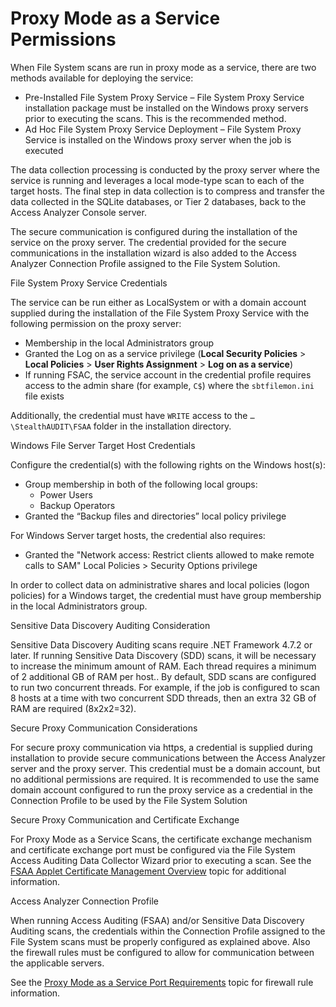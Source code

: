 # Proxy Mode as a Service Permissions

When File System scans are run in proxy mode as a service, there are two methods available for
deploying the service:

- Pre-Installed File System Proxy Service – File System Proxy Service installation package must be
  installed on the Windows proxy servers prior to executing the scans. This is the recommended
  method.
- Ad Hoc File System Proxy Service Deployment – File System Proxy Service is installed on the
  Windows proxy server when the job is executed

The data collection processing is conducted by the proxy server where the service is running and
leverages a local mode-type scan to each of the target hosts. The final step in data collection is
to compress and transfer the data collected in the SQLite databases, or Tier 2 databases, back to
the Access Analyzer Console server.

The secure communication is configured during the installation of the service on the proxy server.
The credential provided for the secure communications in the installation wizard is also added to
the Access Analyzer Connection Profile assigned to the File System Solution.

File System Proxy Service Credentials

The service can be run either as LocalSystem or with a domain account supplied during the
installation of the File System Proxy Service with the following permission on the proxy server:

- Membership in the local Administrators group
- Granted the Log on as a service privilege (**Local Security Policies** > **Local Policies** >
  **User Rights Assignment** > **Log on as a service**)
- If running FSAC, the service account in the credential profile requires access to the admin share
  (for example, `C$`) where the `sbtfilemon.ini` file exists

Additionally, the credential must have `WRITE` access to the `…\StealthAUDIT\FSAA` folder in the
installation directory.

Windows File Server Target Host Credentials

Configure the credential(s) with the following rights on the Windows host(s):

- Group membership in both of the following local groups:
  - Power Users
  - Backup Operators
- Granted the “Backup files and directories” local policy privilege

For Windows Server target hosts, the credential also requires:

- Granted the "Network access: Restrict clients allowed to make remote calls to SAM" Local
  Policies > Security Options privilege

In order to collect data on administrative shares and local policies (logon policies) for a Windows
target, the credential must have group membership in the local Administrators group.

Sensitive Data Discovery Auditing Consideration

Sensitive Data Discovery Auditing scans require .NET Framework 4.7.2 or later. If running Sensitive
Data Discovery (SDD) scans, it will be necessary to increase the minimum amount of RAM. Each thread
requires a minimum of 2 additional GB of RAM per host.. By default, SDD scans are configured to run
two concurrent threads. For example, if the job is configured to scan 8 hosts at a time with two
concurrent SDD threads, then an extra 32 GB of RAM are required (8x2x2=32).

Secure Proxy Communication Considerations

For secure proxy communication via https, a credential is supplied during installation to provide
secure communications between the Access Analyzer server and the proxy server. This credential must
be a domain account, but no additional permissions are required. It is recommended to use the same
domain account configured to run the proxy service as a credential in the Connection Profile to be
used by the File System Solution

Secure Proxy Communication and Certificate Exchange

For Proxy Mode as a Service Scans, the certificate exchange mechanism and certificate exchange port
must be configured via the File System Access Auditing Data Collector Wizard prior to executing a
scan. See the
[FSAA Applet Certificate Management Overview](/docs/accessanalyzer/12.0/administration/data-collectors/fsaa/certificatemanagement.md)
topic for additional information.

Access Analyzer Connection Profile

When running Access Auditing (FSAA) and/or Sensitive Data Discovery Auditing scans, the credentials
within the Connection Profile assigned to the File System scans must be properly configured as
explained above. Also the firewall rules must be configured to allow for communication between the
applicable servers.

See the [Proxy Mode as a Service Port Requirements](/docs/accessanalyzer/12.0/getting-started/requirements/solutions/filesystem/proxymodeserviceports.md) topic for firewall
rule information.
